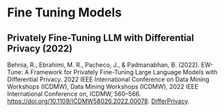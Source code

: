 # Fine Tuning Models

## Privately Fine-Tuning LLM with Differential Privacy (2022)

Behnia, R., Ebrahimi, M. R., Pacheco, J., & Padmanabhan, B. (2022). EW-Tune: A Framework for Privately Fine-Tuning Large Language Models with Differential Privacy. 2022 IEEE International Conference on Data Mining Workshops (ICDMW), Data Mining Workshops (ICDMW), 2022 IEEE International Conference on, ICDMW, 560–566. https://doi.org/10.1109/ICDMW58026.2022.00078. [DifferPrivacy](DifferPrivacy.pdf).

